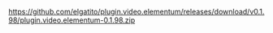 https://github.com/elgatito/plugin.video.elementum/releases/download/v0.1.98/plugin.video.elementum-0.1.98.zip
